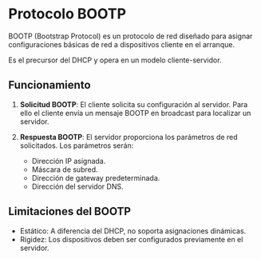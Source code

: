 # Protocolo BOOTP

<div class="custom-quote">BOOTP (Bootstrap Protocol) es un protocolo de red diseñado para asignar configuraciones básicas de red a dispositivos cliente en el arranque.</div>

Es el precursor del DHCP y opera en un modelo cliente-servidor.

## Funcionamiento

1. **Solicitud BOOTP**: El cliente solicita su configuración al servidor. Para ello el cliente envía un mensaje BOOTP en broadcast para localizar un servidor.
2. **Respuesta BOOTP**: El servidor proporciona los parámetros de red solicitados. Los parámetros serán:

   - Dirección IP asignada.
   - Máscara de subred.
   - Dirección de gateway predeterminada.
   - Dirección del servidor DNS.


## Limitaciones del BOOTP

- Estático: A diferencia del DHCP, no soporta asignaciones dinámicas.
- Rigidez: Los dispositivos deben ser configurados previamente en el servidor.
